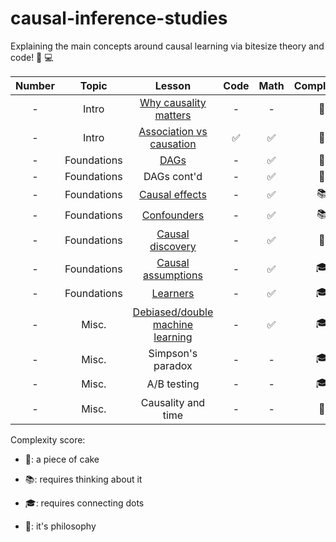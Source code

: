 # causal-inference-studies

Explaining the main concepts around causal learning via bitesize theory and code! :closed_book: :computer:

| Number | Topic | Lesson | Code | Math | Complexity |
| :-----------: | :-----------: | :-----------: | :-----------: | :-----------: | :-----------: |
| - | Intro  | [Why causality matters](why_causality_matters.md) | - | - | :cake:
| - | Intro | [Association vs causation](association_vs_causation.md) |  :white_check_mark: | :white_check_mark: | :cake:
| - | Foundations | [DAGs](dags.md) |  - | :white_check_mark: | :cake:
| - | Foundations | DAGs cont'd |  - | :white_check_mark: | :cake:
| - | Foundations | [Causal effects](causal_effects.md) |  - | :white_check_mark: | :books:
| - | Foundations | [Confounders](confounders.md) |  - | :white_check_mark: | :books:
| - | Foundations | [Causal discovery](causal_discovery.md) |  - | :white_check_mark: | :cake:
| - | Foundations | [Causal assumptions](causal_assumptions.md) |  - | :white_check_mark: | :mortar_board:
| - | Foundations | [Learners](learners.md) |  - | :white_check_mark: | :mortar_board:
| - | Misc. | [Debiased/double machine learning](ddml.md) |  - | :white_check_mark: | :mortar_board:
| - | Misc. | Simpson's paradox |  - | - | :mortar_board:
| - | Misc. | A/B testing |  - | - | :mortar_board:
| - | Misc. | Causality and time |  - | - | :thought_balloon:


Complexity score: 

- :cake:: a piece of cake

- :books:: requires thinking about it
  
- :mortar_board:: requires connecting dots
  
- :thought_balloon:: it's philosophy